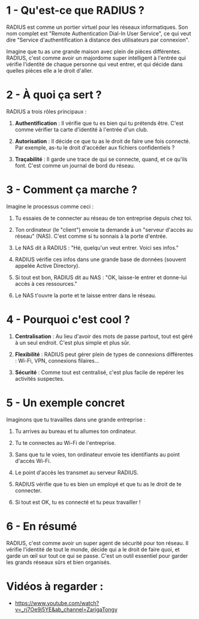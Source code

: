 # 1 - Qu'est-ce que RADIUS ?

RADIUS est comme un portier virtuel pour les réseaux informatiques. Son nom complet est "Remote Authentication Dial-In User Service", ce qui veut dire "Service d'authentification à distance des utilisateurs par connexion".

Imagine que tu as une grande maison avec plein de pièces différentes. RADIUS, c'est comme avoir un majordome super intelligent à l'entrée qui vérifie l'identité de chaque personne qui veut entrer, et qui décide dans quelles pièces elle a le droit d'aller.

# 2 -  À quoi ça sert ?

RADIUS a trois rôles principaux :

1. **Authentification** : Il vérifie que tu es bien qui tu prétends être. C'est comme vérifier ta carte d'identité à l'entrée d'un club.

2. **Autorisation** : Il décide ce que tu as le droit de faire une fois connecté. Par exemple, as-tu le droit d'accéder aux fichiers confidentiels ?

3. **Traçabilité** : Il garde une trace de qui se connecte, quand, et ce qu'ils font. C'est comme un journal de bord du réseau.

# 3 - Comment ça marche ?

Imagine le processus comme ceci :

1. Tu essaies de te connecter au réseau de ton entreprise depuis chez toi.

2. Ton ordinateur (le "client") envoie ta demande à un "serveur d'accès au réseau" (NAS). C'est comme si tu sonnais à la porte d'entrée.

3. Le NAS dit à RADIUS : "Hé, quelqu'un veut entrer. Voici ses infos."

4. RADIUS vérifie ces infos dans une grande base de données (souvent appelée Active Directory).

5. Si tout est bon, RADIUS dit au NAS : "OK, laisse-le entrer et donne-lui accès à ces ressources."

6. Le NAS t'ouvre la porte et te laisse entrer dans le réseau.

# 4 -  Pourquoi c'est cool ?

1. **Centralisation** : Au lieu d'avoir des mots de passe partout, tout est géré à un seul endroit. C'est plus simple et plus sûr.

2. **Flexibilité** : RADIUS peut gérer plein de types de connexions différentes : Wi-Fi, VPN, connexions filaires...

3. **Sécurité** : Comme tout est centralisé, c'est plus facile de repérer les activités suspectes.

# 5 - Un exemple concret

Imaginons que tu travailles dans une grande entreprise :

1. Tu arrives au bureau et tu allumes ton ordinateur.

2. Tu te connectes au Wi-Fi de l'entreprise.

3. Sans que tu le voies, ton ordinateur envoie tes identifiants au point d'accès Wi-Fi.

4. Le point d'accès les transmet au serveur RADIUS.

5. RADIUS vérifie que tu es bien un employé et que tu as le droit de te connecter.

6. Si tout est OK, tu es connecté et tu peux travailler !

# 6 - En résumé

RADIUS, c'est comme avoir un super agent de sécurité pour ton réseau. Il vérifie l'identité de tout le monde, décide qui a le droit de faire quoi, et garde un œil sur tout ce qui se passe. C'est un outil essentiel pour garder les grands réseaux sûrs et bien organisés.

# Vidéos à regarder :
- https://www.youtube.com/watch?v=_rj7Oe9j5YE&ab_channel=ZarigaTongy
